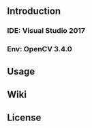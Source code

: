 ## Introduction

### IDE: Visual Studio 2017 
### Env: OpenCV 3.4.0

## Usage

## Wiki

## License



